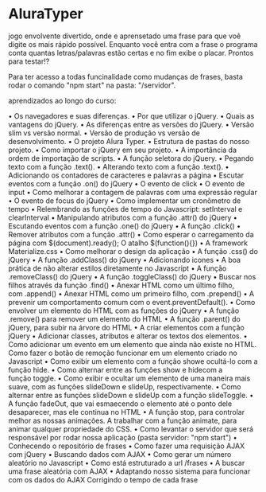 # AluraTyper

jogo envolvente divertido, onde e aprensetado uma frase para que voê digite os mais rápido possível. Enquanto você entra com a frase o programa conta quantas letras/palavras estão certas e no fim exibe o placar. Prontos para testar!?

Para ter acesso a todas funcinalidade como mudanças de frases, basta rodar o comando "npm start" na pasta: "/servidor".

aprendizados ao longo do curso:
  
• Os navegadores e suas diferenças.
• Por que utilizar o jQuery.
• Quais as vantagens do jQuery.
• As diferenças entre as versões do jQuery.
• Versão slim vs versão normal.
• Versão de produção vs versão de desenvolvimento.
• O projeto Alura Typer.
• Estrutura de pastas do nosso projeto.
• Como importar o jQuery em seu projeto.
• A importância da ordem de importação de scripts.
• A função seletora do jQuery.
• Pegando texto com a função .text().
• Alterando texto com a função .text().
• Adicionando os contadores de caracteres e palavras a página
• Escutar eventos com a função .on() do jQuery
• O evento de click
• O evento de input
• Como melhorar a contagem de palavras com uma expressão regular
• O evento de focus do jQuery
• Como implementar um cronômetro de tempo
• Relembrando as funções de tempo do Javascript: setInterval e clearInterval
• Manipulando atributos com a função .attr() do jQuery
• Escutando eventos com a função .one() do jQuery
• A função .click()
• Remover atributos com a função .attr()
• Como esperar o carregamento da página com $(document).ready();
O atalho $(function(){})
• A framework Materialize.css
• Como melhorar o design da aplicação
• A função .css() do jQuery
• A função .addClass() do jQuery
• Adicionando icones
• A boa prática de não alterar estilos diretamente no Javascript
• A função .removeClass() do jQuery
• A função .toggleClass() do jQuery
• Buscar nos filhos através da função .find()
• Anexar HTML como um último filho, com .append()
• Anexar HTML como um primeiro filho, com .prepend()
• A prevenir um comportamento comum com o event.preventDefault().
• Como envolver um elemento do HTML com as funções do jQuery
• A função .remove() para remover um elemento do HTML
• A função .parent() do jQuery, para subir na árvore do HTML
• A criar elementos com a função jQuery
• Adicionar classes, atributos e alterar os textos dos elementos.
• Como adicionar um evento em um elemento que ainda não existe no HTML.
Como fazer o botão de remoção funcionar em um elemento criado no Javascript
• Como exibir um elemento com a função showe ocultá-lo com a função hide.
• Como alternar entre as funções show e hidecom a função toggle.
• Como exibir e ocultar um elemento de uma maneira mais suave, com as funções slideDown e slideUp, respectivamente.
• Como alternar entre as funções slideDown e slideUp com a função slideToggle.
• A função fadeOut, que vai esmaecendo o elemento até o ponto dele desaparecer, mas ele continua no HTML
• A função stop, para controlar melhor as nossas animações.
A trabalhar com a função animate, para animar qualquer propriedade do CSS.
• Como levantar o servidor que será responsável por rodar nossa aplicação (pasta servidor: "npm start")
• Conhecendo o repositório de frases
• Como fazer uma requisição AJAX com jQuery
• Buscando dados com AJAX
• Como gerar um número aleatório no Javascript
• Como está estruturado a url /frases
• A buscar uma frase aleatória com AJAX
• Adaptando nosso sistema para funcionar com os dados do AJAX
Corrigindo o tempo de cada frase
